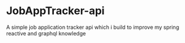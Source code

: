 # JobAppTracker-api
A simple job application tracker api which i build to improve my spring reactive and graphql knowledge
